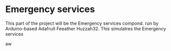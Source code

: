  # Emergency services 

This part of the project will be the Emergency services compond. run by Arduino-based Adafruit Feeather Huzzah32. This simulatres the Emergency services 

aw